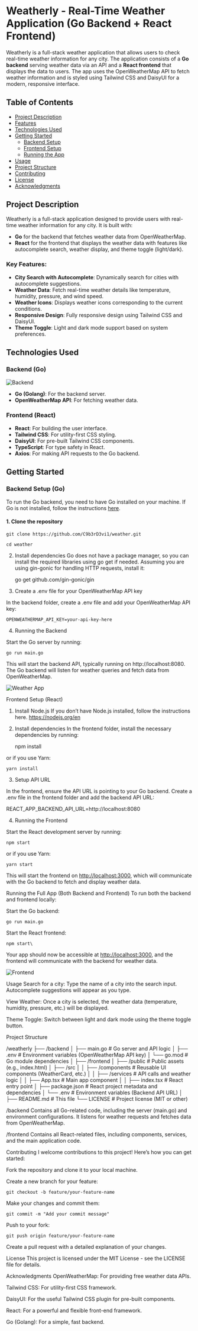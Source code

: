 # Weatherly - Real-Time Weather Application (Go Backend + React Frontend)

Weatherly is a full-stack weather application that allows users to check real-time weather information for any city. The application consists of a **Go backend** serving weather data via an API and a **React frontend** that displays the data to users. The app uses the OpenWeatherMap API to fetch weather information and is styled using Tailwind CSS and DaisyUI for a modern, responsive interface.

## Table of Contents

- [Project Description](#project-description)
- [Features](#features)
- [Technologies Used](#technologies-used)
- [Getting Started](#getting-started)
  - [Backend Setup](#backend-setup)
  - [Frontend Setup](#frontend-setup)
  - [Running the App](#running-the-app)
- [Usage](#usage)
- [Project Structure](#project-structure)
- [Contributing](#contributing)
- [License](#license)
- [Acknowledgments](#acknowledgments)

## Project Description

Weatherly is a full-stack application designed to provide users with real-time weather information for any city. It is built with:

- **Go** for the backend that fetches weather data from OpenWeatherMap.
- **React** for the frontend that displays the weather data with features like autocomplete search, weather display, and theme toggle (light/dark).
  
### Key Features:

- **City Search with Autocomplete**: Dynamically search for cities with autocomplete suggestions.
- **Weather Data**: Fetch real-time weather details like temperature, humidity, pressure, and wind speed.
- **Weather Icons**: Displays weather icons corresponding to the current conditions.
- **Responsive Design**: Fully responsive design using Tailwind CSS and DaisyUI.
- **Theme Toggle**: Light and dark mode support based on system preferences.

## Technologies Used

### Backend (Go)

![Backend](./weathercode.png)

- **Go (Golang)**: For the backend server.
- **OpenWeatherMap API**: For fetching weather data.

### Frontend (React)

- **React**: For building the user interface.
- **Tailwind CSS**: For utility-first CSS styling.
- **DaisyUI**: For pre-built Tailwind CSS components.
- **TypeScript**: For type safety in React.
- **Axios**: For making API requests to the Go backend.

## Getting Started

### Backend Setup (Go)

To run the Go backend, you need to have Go installed on your machine. If Go is not installed, follow the instructions [here](https://golang.org/doc/install).

#### 1. Clone the repository

    git clone https://github.com/C9b3rD3vi1/weather.git

    cd weather

2. Install dependencies
Go does not have a package manager, so you can install the required libraries using go get if needed. Assuming you are using gin-gonic for handling HTTP requests, install it:

    go get github.com/gin-gonic/gin

3. Create a .env file for your OpenWeatherMap API key

In the backend folder, create a .env file and add your OpenWeatherMap API key:

    OPENWEATHERMAP_API_KEY=your-api-key-here

4. Running the Backend

Start the Go server by running:

    go run main.go

This will start the backend API, typically running on http://localhost:8080. The Go backend will listen for weather queries and fetch data from OpenWeatherMap.

![Weather App](./ternimal.png)


Frontend Setup (React)

1. Install Node.js
If you don’t have Node.js installed, follow the instructions here.
<https://nodejs.org/en>

2. Install dependencies
In the frontend folder, install the necessary dependencies by running:

    npm install

or if you use Yarn:

    yarn install

3. Setup API URL

In the frontend, ensure the API URL is pointing to your Go backend. Create a .env file in the frontend folder and add the backend API URL:

REACT_APP_BACKEND_API_URL=http://localhost:8080

4. Running the Frontend

Start the React development server by running:

    npm start

or if you use Yarn:

    yarn start

This will start the frontend on <http://localhost:3000>, which will communicate with the Go backend to fetch and display weather data.

Running the Full App (Both Backend and Frontend)
To run both the backend and frontend locally:

Start the Go backend:

    go run main.go

Start the React frontend:

    npm start\

Your app should now be accessible at <http://localhost:3000>, and the frontend will communicate with the backend for weather data.

![Frontend](./frontend.png)

Usage
Search for a city: Type the name of a city into the search input. Autocomplete suggestions will appear as you type.

View Weather: Once a city is selected, the weather data (temperature, humidity, pressure, etc.) will be displayed.

Theme Toggle: Switch between light and dark mode using the theme toggle button.

Project Structure

/weatherly
├── /backend
│   ├── main.go                # Go server and API logic
│   ├── .env                   # Environment variables (OpenWeatherMap API key)
│   └── go.mod                 # Go module dependencies
│
├── /frontend
│   ├── /public                # Public assets (e.g., index.html)
│   ├── /src
│   │   ├── /components        # Reusable UI components (WeatherCard, etc.)
│   │   ├── /services          # API calls and weather logic
│   │   ├── App.tsx            # Main app component
│   │   ├── index.tsx          # React entry point
│   ├── package.json           # React project metadata and dependencies
│   └── .env                   # Environment variables (Backend API URL)
│
├── README.md                  # This file
└── LICENSE                    # Project license (MIT or other)

/backend
Contains all Go-related code, including the server (main.go) and environment configurations. It listens for weather requests and fetches data from OpenWeatherMap.

/frontend
Contains all React-related files, including components, services, and the main application code.

Contributing
I welcome contributions to this project! Here’s how you can get started:

Fork the repository and clone it to your local machine.

Create a new branch for your feature:

    git checkout -b feature/your-feature-name

Make your changes and commit them:

    git commit -m "Add your commit message"

Push to your fork:

    git push origin feature/your-feature-name

Create a pull request with a detailed explanation of your changes.

License
This project is licensed under the MIT License - see the LICENSE file for details.

Acknowledgments
OpenWeatherMap: For providing free weather data APIs.

Tailwind CSS: For utility-first CSS framework.

DaisyUI: For the useful Tailwind CSS plugin for pre-built components.

React: For a powerful and flexible front-end framework.

Go (Golang): For a simple, fast backend.
